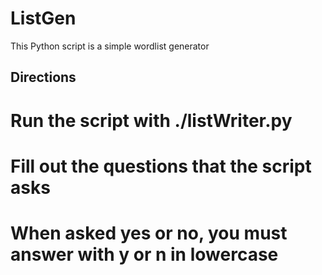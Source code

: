 ListGen
=======

This Python script is a simple wordlist generator

Directions
----------

# Run the script with ./listWriter.py
# Fill out the questions that the script asks
# When asked yes or no, you must answer with y or n in lowercase
